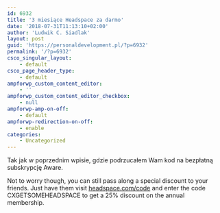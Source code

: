 ```yaml
---
id: 6932
title: '3 miesiące Headspace za darmo'
date: '2018-07-31T11:13:10+02:00'
author: 'Ludwik C. Siadlak'
layout: post
guid: 'https://personaldevelopment.pl/?p=6932'
permalink: '/?p=6932'
csco_singular_layout:
    - default
csco_page_header_type:
    - default
ampforwp_custom_content_editor:
    - ''
ampforwp_custom_content_editor_checkbox:
    - null
ampforwp-amp-on-off:
    - default
ampforwp-redirection-on-off:
    - enable
categories:
    - Uncategorized
---
```


Tak jak w poprzednim wpisie, gdzie podrzucałem Wam kod na bezpłatną subskrypcję Aware.

Not to worry though, you can still pass along a special discount to your friends. Just have them visit [headspace.com/code](http://headspace.com/code) and enter the code CXGETSOMEHEADSPACE to get a 25% discount on the annual membership.